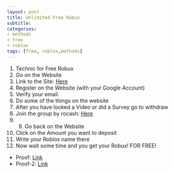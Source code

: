 ```yaml
---
layout: post
title: Unlimited Free Robux
subtitle: 
categories:
- methods
- free
- roblox
tags: [free, roblox,methods]
---
```

1. Technic for Free Robux <br>
2. Go on the Website <br>
3. Link to the Site: [Here](https://rocash.com/?ref=108304706642461839523) <br>
4. Register on the Website (with your Google Account) <br>
5. Verify your email.<br>
6. Do some of the things on the website<br>
7. After you have looked a Video or did a Survey go to withdraw<br>
8. Join the group by rocash: [Here](https://www.roblox.com/groups/6531770/Circle-the-unicorn) <br>
9. 9. Go back on the Website <br>
10. Click on the Amount you want to deposit<br>
11. Write your Roblox name there<br>
12. Now wait some time and you get your Robux! FOR FREE!<br>

- Proof: [Link](http://prntscr.com/u020lt) <br>
- Proof-2: [Link](http://prntscr.com/u023mt)
